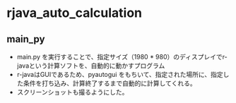 # rjava_auto_calculation

## main_py

- main.py を実行することで、指定サイズ（1980 * 980）のディスプレイでr-javaという計算ソフトを、自動的に動かすプログラム
- r-javaはGUIであるため、pyautogui をもちいて、指定された場所に、指定した条件を打ち込み、計算終了するまで自動的に計算してくれる。
- スクリーンショットも撮るようにした。
